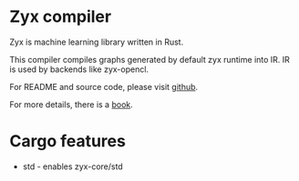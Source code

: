 # Zyx compiler

Zyx is machine learning library written in Rust.

This compiler compiles graphs generated by default zyx runtime into IR.
IR is used by backends like zyx-opencl.

For README and source code, please visit [github](https://www.github.com/zk4x/zyx).

For more details, there is a [book](https://www.github.com/zk4x/zyx/tree/main/zyx-book).

# Cargo features

- std - enables zyx-core/std
